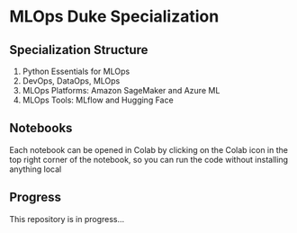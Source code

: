 # MLOps Duke Specialization

## Specialization Structure

1. Python Essentials for MLOps
2. DevOps, DataOps, MLOps
3. MLOps Platforms: Amazon SageMaker and Azure ML
4. MLOps Tools: MLflow and Hugging Face

## Notebooks

Each notebook can be opened in Colab by clicking on the Colab icon in the top right corner of the notebook, so you can run the code without installing anything local

## Progress

This repository is in progress...
